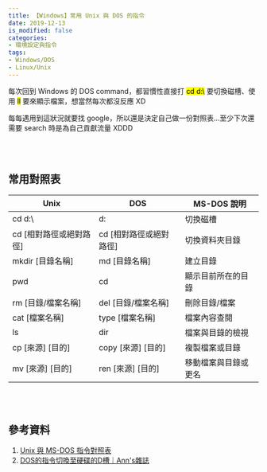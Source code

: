 ```yaml
---
title: 【Windows】常用 Unix 與 DOS 的指令
date: 2019-12-13
is_modified: false
categories:
- 環境設定與指令
tags:
- Windows/DOS
- Linux/Unix
--- 
```


每次回到 Windows 的 DOS command，都習慣性直接打 <mark>cd d:\\</mark> 要切換磁槽、使用 <mark>ll</mark> 要來顯示檔案，想當然每次都沒反應 XD
 
每每遇用到這狀況就要找 google，所以還是決定自己做一份對照表...至少下次還需要 search 時是為自己貢獻流量 XDDD 

<!--more-->
<br><br>  

## 常用對照表

| Unix | DOS | MS-DOS 說明 |  
| --- | --- | --- |
| cd d:\ | d: | 切換磁槽  |
| cd [相對路徑或絕對路徑] | cd [相對路徑或絕對路徑] |切換資料夾目錄 |
| mkdir [目錄名稱] | md [目錄名稱] | 建立目錄 |
| pwd | cd | 顯示目前所在的目錄 |
| rm [目錄/檔案名稱] | del [目錄/檔案名稱] | 刪除目錄/檔案 |
| cat [檔案名稱] | type [檔案名稱] | 檔案內容查閱 |
| ls | dir | 檔案與目錄的檢視 |
| cp [來源] [目的] | copy  [來源] [目的] | 複製檔案或目錄 | 
| mv [來源] [目的] | ren [來源] [目的] | 移動檔案與目錄或更名 | 


<br><br> 

## 參考資料 
1. [Unix 與 MS-DOS 指令對照表](http://163.28.10.78/content/primary/info_edu/cy_sa/LinuxY/cmd/dos2unixcmd.htm)
2. [DOS的指令切換至硬碟的D槽｜Ann's雜誌](https://blog.xuite.net/an224/twblog/128339418-DOS%E7%9A%84%E6%8C%87%E4%BB%A4%E5%88%87%E6%8F%9B%E8%87%B3%E7%A1%AC%E7%A2%9F%E7%9A%84D%E6%A7%BD)